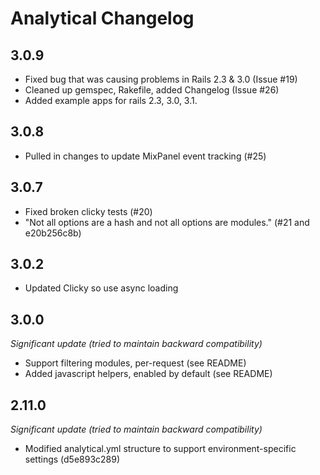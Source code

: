 # Analytical Changelog

## 3.0.9

* Fixed bug that was causing problems in Rails 2.3 & 3.0  (Issue #19)
* Cleaned up gemspec, Rakefile, added Changelog (Issue #26)
* Added example apps for rails 2.3, 3.0, 3.1.

## 3.0.8

* Pulled in changes to update MixPanel event tracking (#25)

## 3.0.7

* Fixed broken clicky tests (#20)
* "Not all options are a hash and not all options are modules." (#21 and e20b256c8b)

## 3.0.2

* Updated Clicky so use async loading

## 3.0.0

*Significant update (tried to maintain backward compatibility)*

* Support filtering modules, per-request (see README)
* Added javascript helpers, enabled by default (see README)

## 2.11.0

*Significant update (tried to maintain backward compatibility)*

* Modified analytical.yml structure to support environment-specific settings (d5e893c289)



